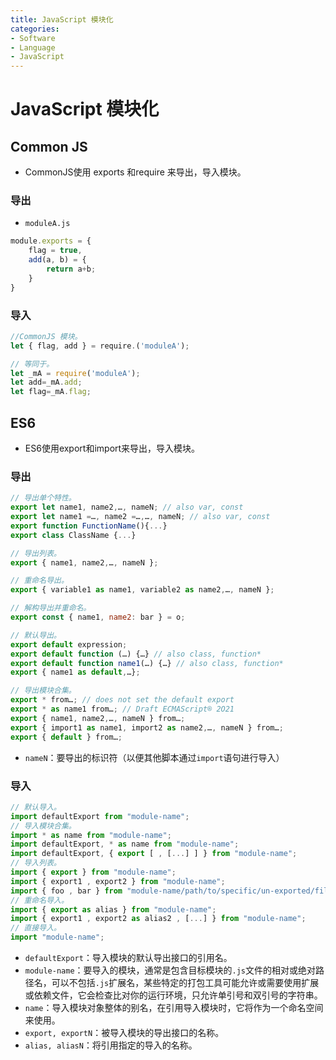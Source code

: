 ```yaml
---
title: JavaScript 模块化
categories:
- Software
- Language
- JavaScript
---
```

# JavaScript 模块化

## Common JS

- CommonJS使用 exports 和require 来导出，导入模块。

### 导出

- `moduleA.js`

```js
module.exports = {
    flag = true,
    add(a, b) = {
        return a+b;
    }
}
```

### 导入

```javascript
//CommonJS 模块。
let { flag, add } = require.('moduleA');

// 等同于。
let _mA = require('moduleA');
let add=_mA.add;
let flag=_mA.flag;
```

## ES6

- ES6使用export和import来导出，导入模块。

### 导出

```js
// 导出单个特性。
export let name1, name2,…, nameN; // also var, const
export let name1 =…, name2 =…,…, nameN; // also var, const
export function FunctionName(){...}
export class ClassName {...}

// 导出列表。
export { name1, name2,…, nameN };

// 重命名导出。
export { variable1 as name1, variable2 as name2,…, nameN };

// 解构导出并重命名。
export const { name1, name2: bar } = o;

// 默认导出。
export default expression;
export default function (…) {…} // also class, function*
export default function name1(…) {…} // also class, function*
export { name1 as default,…};

// 导出模块合集。
export * from…; // does not set the default export
export * as name1 from…; // Draft ECMAScript® 2O21
export { name1, name2,…, nameN } from…;
export { import1 as name1, import2 as name2,…, nameN } from…;
export { default } from…;
```

- `nameN`：要导出的标识符（以便其他脚本通过`import`语句进行导入）

### 导入

```js
// 默认导入。
import defaultExport from "module-name";
// 导入模块合集。
import * as name from "module-name";
import defaultExport, * as name from "module-name";
import defaultExport, { export [ , [...] ] } from "module-name";
// 导入列表。
import { export } from "module-name";
import { export1 , export2 } from "module-name";
import { foo , bar } from "module-name/path/to/specific/un-exported/file";
// 重命名导入。
import { export as alias } from "module-name";
import { export1 , export2 as alias2 , [...] } from "module-name";
// 直接导入。
import "module-name";
```

- `defaultExport`：导入模块的默认导出接口的引用名。
- `module-name`：要导入的模块，通常是包含目标模块的`.js`文件的相对或绝对路径名，可以不包括`.js`扩展名，某些特定的打包工具可能允许或需要使用扩展或依赖文件，它会检查比对你的运行环境，只允许单引号和双引号的字符串。
- `name`：导入模块对象整体的别名，在引用导入模块时，它将作为一个命名空间来使用。
- `export, exportN`：被导入模块的导出接口的名称。
- `alias, aliasN`：将引用指定的导入的名称。
